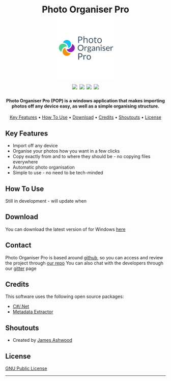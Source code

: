 <h1 align="center">
  <br>
  Photo Organiser Pro
  <br>
  <a href="https://github.com/James-Ashwood/Photo-Organiser-Pro"><img src="https://github.com/James-Ashwood/Photo-Organiser-Pro/blob/main/Project%20Files/afa1b529252249918a2e9e851b230d59.png" alt="Photo Organiser Pro" width="200"></a>
  <br>
  <img src="https://img.shields.io/badge/Monitered-Yes-success">
  <img src="https://img.shields.io/badge/Platform-Windows-lightgray">
  <img src="https://img.shields.io/badge/Language-C--Sharp-informational">
  <a href="https://gitter.im/Photo-Organiser-Pro/community"><img src="https://img.shields.io/badge/Chat-On_Gitter-success"></a>
</h1>

<h4 align="center">Photo Organiser Pro (POP) is a windows application that makes importing photos off any device easy, as well as a simple organising structure.</h4>

<p align="center">
  <a href="#key-features">Key Features</a> •
  <a href="#how-to-use">How To Use</a> •
  <a href="#download">Download</a> •
  <a href="#credits">Credits</a> •
  <a href="#shoutouts">Shoutouts</a> •
  <a href="#license">License</a>
</p>

## Key Features

* Import off any device
* Organise your photos how you want in a few clicks
* Copy exactly from and to where they should be - no copying files everywhere
* Automatic photo organisation
* Simple to use - no need to be tech-minded

## How To Use

Still in development - will update when 

## Download

You can download the latest version of for Windows [here](https://github.com/James-Ashwood/Photo-Organiser-Pro/releases)

## Contact

Photo Organiser Pro is based around [github](https://github.com/), so you can access and review the project through [our repo](https://github.com/James-Ashwood/Photo-Organiser-Pro)
You can also chat with the developers through our [gitter](https://gitter.im/Photo-Organiser-Pro/community) page

## Credits

This software uses the following open source packages:

- [C#/.Net](https://dotnet.microsoft.com/languages/csharp)
- [Metadata Extractor](https://github.com/drewnoakes/metadata-extractor-dotnet)

## Shoutouts

* Created by [James Ashwood](https://github.com/James-Ashwood)

## License

[GNU Public License](https://github.com/James-Ashwood/Photo-Organiser-Pro/blob/main/LICENSE)

---
